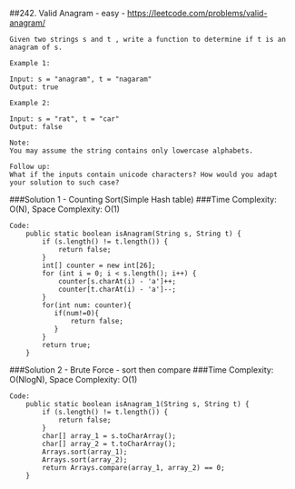 ##242. Valid Anagram - easy - https://leetcode.com/problems/valid-anagram/
```
Given two strings s and t , write a function to determine if t is an anagram of s.

Example 1:

Input: s = "anagram", t = "nagaram"
Output: true

Example 2:

Input: s = "rat", t = "car"
Output: false

Note:
You may assume the string contains only lowercase alphabets.

Follow up:
What if the inputs contain unicode characters? How would you adapt your solution to such case?
```
###Solution 1 - Counting Sort(Simple Hash table)
###Time Complexity: O(N), Space Complexity: O(1)
```
Code:
    public static boolean isAnagram(String s, String t) {
        if (s.length() != t.length()) {
            return false;
        }
        int[] counter = new int[26];
        for (int i = 0; i < s.length(); i++) {
            counter[s.charAt(i) - 'a']++;
            counter[t.charAt(i) - 'a']--;
        }
        for(int num: counter){
           if(num!=0){
               return false;
           }
        }
        return true;
    }
```
###Solution 2 - Brute Force - sort then compare
###Time Complexity: O(NlogN), Space Complexity: O(1)
```
Code:
    public static boolean isAnagram_1(String s, String t) {
        if (s.length() != t.length()) {
            return false;
        }
        char[] array_1 = s.toCharArray();
        char[] array_2 = t.toCharArray();
        Arrays.sort(array_1);
        Arrays.sort(array_2);
        return Arrays.compare(array_1, array_2) == 0;
    }
```